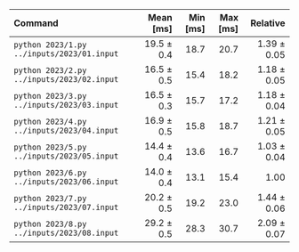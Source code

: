 | Command | Mean [ms] | Min [ms] | Max [ms] | Relative |
|:---|---:|---:|---:|---:|
| `python 2023/1.py ../inputs/2023/01.input` | 19.5 ± 0.4 | 18.7 | 20.7 | 1.39 ± 0.05 |
| `python 2023/2.py ../inputs/2023/02.input` | 16.5 ± 0.5 | 15.4 | 18.2 | 1.18 ± 0.05 |
| `python 2023/3.py ../inputs/2023/03.input` | 16.5 ± 0.3 | 15.7 | 17.2 | 1.18 ± 0.04 |
| `python 2023/4.py ../inputs/2023/04.input` | 16.9 ± 0.5 | 15.8 | 18.7 | 1.21 ± 0.05 |
| `python 2023/5.py ../inputs/2023/05.input` | 14.4 ± 0.4 | 13.6 | 16.7 | 1.03 ± 0.04 |
| `python 2023/6.py ../inputs/2023/06.input` | 14.0 ± 0.4 | 13.1 | 15.4 | 1.00 |
| `python 2023/7.py ../inputs/2023/07.input` | 20.2 ± 0.5 | 19.2 | 23.0 | 1.44 ± 0.06 |
| `python 2023/8.py ../inputs/2023/08.input` | 29.2 ± 0.5 | 28.3 | 30.7 | 2.09 ± 0.07 |
